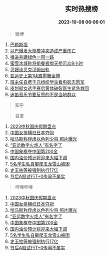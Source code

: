 <div align="center"><h2>实时热搜榜</h2><h4>2023-10-08 06:06:01</h4></div>

> 微博  

1. [巴勒斯坦](https://s.weibo.com/weibo?q=%23%E5%B7%B4%E5%8B%92%E6%96%AF%E5%9D%A6%23&t=31&band_rank=1&Refer=top)<br />
2. [以巴爆发大规模冲突造成严重伤亡](https://s.weibo.com/weibo?q=%23%E4%BB%A5%E5%B7%B4%E7%88%86%E5%8F%91%E5%A4%A7%E8%A7%84%E6%A8%A1%E5%86%B2%E7%AA%81%E9%80%A0%E6%88%90%E4%B8%A5%E9%87%8D%E4%BC%A4%E4%BA%A1%23&t=31&band_rank=2&Refer=top)<br />
3. [推进共建绿色一带一路](https://s.weibo.com/weibo?q=%23%E6%8E%A8%E8%BF%9B%E5%85%B1%E5%BB%BA%E7%BB%BF%E8%89%B2%E4%B8%80%E5%B8%A6%E4%B8%80%E8%B7%AF%23&t=31&band_rank=3&Refer=top)<br />
4. [蜜雪冰城称将偷餐者绑天桥示众8小时](https://s.weibo.com/weibo?q=%23%E8%9C%9C%E9%9B%AA%E5%86%B0%E5%9F%8E%E7%A7%B0%E5%B0%86%E5%81%B7%E9%A4%90%E8%80%85%E7%BB%91%E5%A4%A9%E6%A1%A5%E7%A4%BA%E4%BC%978%E5%B0%8F%E6%97%B6%23&t=31&band_rank=4&Refer=top)<br />
5. [贝嫂谈贝克汉姆出轨](https://s.weibo.com/weibo?q=%23%E8%B4%9D%E5%AB%82%E8%B0%88%E8%B4%9D%E5%85%8B%E6%B1%89%E5%A7%86%E5%87%BA%E8%BD%A8%23&t=31&band_rank=5&Refer=top)<br />
6. [亚运史上第1块霹雳舞金牌](https://s.weibo.com/weibo?q=%23%E4%BA%9A%E8%BF%90%E5%8F%B2%E4%B8%8A%E7%AC%AC1%E5%9D%97%E9%9C%B9%E9%9B%B3%E8%88%9E%E9%87%91%E7%89%8C%23&t=31&band_rank=6&Refer=top)<br />
7. [班主任自费千元组织学生看电影志愿军](https://s.weibo.com/weibo?q=%23%E7%8F%AD%E4%B8%BB%E4%BB%BB%E8%87%AA%E8%B4%B9%E5%8D%83%E5%85%83%E7%BB%84%E7%BB%87%E5%AD%A6%E7%94%9F%E7%9C%8B%E7%94%B5%E5%BD%B1%E5%BF%97%E6%84%BF%E5%86%9B%23&t=31&band_rank=7&Refer=top)<br />
8. [皮划艇女选手赛后黄体破裂医生紧急救回](https://s.weibo.com/weibo?q=%23%E7%9A%AE%E5%88%92%E8%89%87%E5%A5%B3%E9%80%89%E6%89%8B%E8%B5%9B%E5%90%8E%E9%BB%84%E4%BD%93%E7%A0%B4%E8%A3%82%E5%8C%BB%E7%94%9F%E7%B4%A7%E6%80%A5%E6%95%91%E5%9B%9E%23&t=31&band_rank=8&Refer=top)<br />
9. [迷笛音乐节要反思的不是当地群众](https://s.weibo.com/weibo?q=%23%E8%BF%B7%E7%AC%9B%E9%9F%B3%E4%B9%90%E8%8A%82%E8%A6%81%E5%8F%8D%E6%80%9D%E7%9A%84%E4%B8%8D%E6%98%AF%E5%BD%93%E5%9C%B0%E7%BE%A4%E4%BC%97%23&t=31&band_rank=9&Refer=top)<br />

> 知乎  


> 百度  

1. [2023中秋国庆假期盘点](https://www.baidu.com/s?wd=2023%E4%B8%AD%E7%A7%8B%E5%9B%BD%E5%BA%86%E5%81%87%E6%9C%9F%E7%9B%98%E7%82%B9&sa=fyb_news&rsv_dl=fyb_news)<br />
2. [中国女排横扫日本夺冠](https://www.baidu.com/s?wd=%E4%B8%AD%E5%9B%BD%E5%A5%B3%E6%8E%92%E6%A8%AA%E6%89%AB%E6%97%A5%E6%9C%AC%E5%A4%BA%E5%86%A0&sa=fyb_news&rsv_dl=fyb_news)<br />
3. [哈马斯称俘虏以色列少将 照片曝光](https://www.baidu.com/s?wd=%E5%93%88%E9%A9%AC%E6%96%AF%E7%A7%B0%E4%BF%98%E8%99%8F%E4%BB%A5%E8%89%B2%E5%88%97%E5%B0%91%E5%B0%86+%E7%85%A7%E7%89%87%E6%9B%9D%E5%85%89&sa=fyb_news&rsv_dl=fyb_news)<br />
4. [“亚运数字火炬人”有名字了](https://www.baidu.com/s?wd=%E2%80%9C%E4%BA%9A%E8%BF%90%E6%95%B0%E5%AD%97%E7%81%AB%E7%82%AC%E4%BA%BA%E2%80%9D%E6%9C%89%E5%90%8D%E5%AD%97%E4%BA%86&sa=fyb_news&rsv_dl=fyb_news)<br />
5. [中国象棋夺中国第200金](https://www.baidu.com/s?wd=%E4%B8%AD%E5%9B%BD%E8%B1%A1%E6%A3%8B%E5%A4%BA%E4%B8%AD%E5%9B%BD%E7%AC%AC200%E9%87%91&sa=fyb_news&rsv_dl=fyb_news)<br />
6. [国内油价预计将迎来大幅下调](https://www.baidu.com/s?wd=%E5%9B%BD%E5%86%85%E6%B2%B9%E4%BB%B7%E9%A2%84%E8%AE%A1%E5%B0%86%E8%BF%8E%E6%9D%A5%E5%A4%A7%E5%B9%85%E4%B8%8B%E8%B0%83&sa=fyb_news&rsv_dl=fyb_news)<br />
7. [5名学生私自攀爬玉龙雪山被困](https://www.baidu.com/s?wd=5%E5%90%8D%E5%AD%A6%E7%94%9F%E7%A7%81%E8%87%AA%E6%94%80%E7%88%AC%E7%8E%89%E9%BE%99%E9%9B%AA%E5%B1%B1%E8%A2%AB%E5%9B%B0&sa=fyb_news&rsv_dl=fyb_news)<br />
8. [史玉柱等被强制执行17亿](https://www.baidu.com/s?wd=%E5%8F%B2%E7%8E%89%E6%9F%B1%E7%AD%89%E8%A2%AB%E5%BC%BA%E5%88%B6%E6%89%A7%E8%A1%8C17%E4%BA%BF&sa=fyb_news&rsv_dl=fyb_news)<br />
9. [节后A股试行T+0传闻不属实](https://www.baidu.com/s?wd=%E8%8A%82%E5%90%8EA%E8%82%A1%E8%AF%95%E8%A1%8CT%2B0%E4%BC%A0%E9%97%BB%E4%B8%8D%E5%B1%9E%E5%AE%9E&sa=fyb_news&rsv_dl=fyb_news)<br />

> 哔哩哔哩  

1. [2023中秋国庆假期盘点](https://www.baidu.com/s?wd=2023%E4%B8%AD%E7%A7%8B%E5%9B%BD%E5%BA%86%E5%81%87%E6%9C%9F%E7%9B%98%E7%82%B9&sa=fyb_news&rsv_dl=fyb_news)<br />
2. [中国女排横扫日本夺冠](https://www.baidu.com/s?wd=%E4%B8%AD%E5%9B%BD%E5%A5%B3%E6%8E%92%E6%A8%AA%E6%89%AB%E6%97%A5%E6%9C%AC%E5%A4%BA%E5%86%A0&sa=fyb_news&rsv_dl=fyb_news)<br />
3. [哈马斯称俘虏以色列少将 照片曝光](https://www.baidu.com/s?wd=%E5%93%88%E9%A9%AC%E6%96%AF%E7%A7%B0%E4%BF%98%E8%99%8F%E4%BB%A5%E8%89%B2%E5%88%97%E5%B0%91%E5%B0%86+%E7%85%A7%E7%89%87%E6%9B%9D%E5%85%89&sa=fyb_news&rsv_dl=fyb_news)<br />
4. [“亚运数字火炬人”有名字了](https://www.baidu.com/s?wd=%E2%80%9C%E4%BA%9A%E8%BF%90%E6%95%B0%E5%AD%97%E7%81%AB%E7%82%AC%E4%BA%BA%E2%80%9D%E6%9C%89%E5%90%8D%E5%AD%97%E4%BA%86&sa=fyb_news&rsv_dl=fyb_news)<br />
5. [中国象棋夺中国第200金](https://www.baidu.com/s?wd=%E4%B8%AD%E5%9B%BD%E8%B1%A1%E6%A3%8B%E5%A4%BA%E4%B8%AD%E5%9B%BD%E7%AC%AC200%E9%87%91&sa=fyb_news&rsv_dl=fyb_news)<br />
6. [国内油价预计将迎来大幅下调](https://www.baidu.com/s?wd=%E5%9B%BD%E5%86%85%E6%B2%B9%E4%BB%B7%E9%A2%84%E8%AE%A1%E5%B0%86%E8%BF%8E%E6%9D%A5%E5%A4%A7%E5%B9%85%E4%B8%8B%E8%B0%83&sa=fyb_news&rsv_dl=fyb_news)<br />
7. [5名学生私自攀爬玉龙雪山被困](https://www.baidu.com/s?wd=5%E5%90%8D%E5%AD%A6%E7%94%9F%E7%A7%81%E8%87%AA%E6%94%80%E7%88%AC%E7%8E%89%E9%BE%99%E9%9B%AA%E5%B1%B1%E8%A2%AB%E5%9B%B0&sa=fyb_news&rsv_dl=fyb_news)<br />
8. [史玉柱等被强制执行17亿](https://www.baidu.com/s?wd=%E5%8F%B2%E7%8E%89%E6%9F%B1%E7%AD%89%E8%A2%AB%E5%BC%BA%E5%88%B6%E6%89%A7%E8%A1%8C17%E4%BA%BF&sa=fyb_news&rsv_dl=fyb_news)<br />
9. [节后A股试行T+0传闻不属实](https://www.baidu.com/s?wd=%E8%8A%82%E5%90%8EA%E8%82%A1%E8%AF%95%E8%A1%8CT%2B0%E4%BC%A0%E9%97%BB%E4%B8%8D%E5%B1%9E%E5%AE%9E&sa=fyb_news&rsv_dl=fyb_news)<br />
